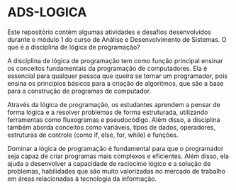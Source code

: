 # ADS-LOGICA
Este repositório contém algumas atividades e desafios desenvolvidos durante o módulo 1 do curso de Análise e Desenvolvimento de Sistemas. 
O que é a disciplina de lógica de programação?

A disciplina de lógica de programação tem como função principal ensinar os conceitos fundamentais da programação de computadores. Ela é essencial para qualquer pessoa que queira se tornar um programador, pois ensina os princípios básicos para a criação de algoritmos, que são a base para a construção de programas de computador.

Através da lógica de programação, os estudantes aprendem a pensar de forma lógica e a resolver problemas de forma estruturada, utilizando ferramentas como fluxogramas e pseudocódigo. Além disso, a disciplina também aborda conceitos como variáveis, tipos de dados, operadores, estruturas de controle (como if, else, for, while) e funções.

Dominar a lógica de programação é fundamental para que o programador seja capaz de criar programas mais complexos e eficientes. Além disso, ela ajuda a desenvolver a capacidade de raciocínio lógico e a solução de problemas, habilidades que são muito valorizadas no mercado de trabalho em áreas relacionadas à tecnologia da informação.
